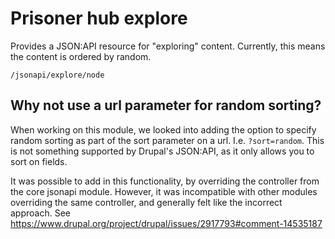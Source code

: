 # Prisoner hub explore

Provides a JSON:API resource for "exploring" content.
Currently, this means the content is ordered by random.
```
/jsonapi/explore/node
```

## Why not use a url parameter for random sorting?
When working on this module, we looked into adding the option to specify random sorting as
part of the sort parameter on a url.  I.e. `?sort=random`.  This is not something supported
by Drupal's JSON:API, as it only allows you to sort on fields.

It was possible to add in this functionality, by overriding the controller from the core
jsonapi module.  However, it was incompatible with other modules overriding the same
controller, and generally felt like the incorrect approach.
See https://www.drupal.org/project/drupal/issues/2917793#comment-14535187
